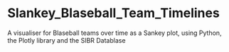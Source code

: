 # Slankey_Blaseball_Team_Timelines
A visualiser for Blaseball teams over time as a Sankey plot, using Python, the Plotly library and the SIBR Datablase

